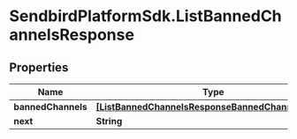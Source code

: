 # SendbirdPlatformSdk.ListBannedChannelsResponse

## Properties

Name | Type | Description | Notes
------------ | ------------- | ------------- | -------------
**bannedChannels** | [**[ListBannedChannelsResponseBannedChannelsInner]**](ListBannedChannelsResponseBannedChannelsInner.md) |  | [optional] 
**next** | **String** |  | [optional] 


